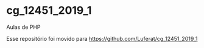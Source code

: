 # cg_12451_2019_1
Aulas de PHP

Esse repositório foi movido para https://github.com/Luferat/cg_12451_2019_1